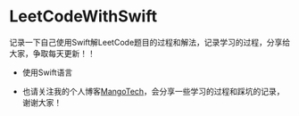 # LeetCodeWithSwift

记录一下自己使用Swift解LeetCode题目的过程和解法，记录学习的过程，分享给大家，争取每天更新！！

- 使用Swift语言

- 也请关注我的个人博客[MangoTech](http://www.baronzhang107.xyz/)，会分享一些学习的过程和踩坑的记录，谢谢大家！
